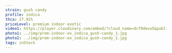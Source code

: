 ```yaml
---
strain: gush candy
profile: indica
thca: 27.92%
priceLevel: premium indoor exotic
video1: https://player.cloudinary.com/embed/?cloud_name=dcf9dmvo5&public_id=prem-aaa-plus_indica_gush-candy_1_tk4zcn&profile=flower
photo1: ../img/prem-indoor-ex_indica_gush-candy_1.jpg
photo2: ../img/prem-indoor-ex_indica_gush-candy_2.jpg
tags: inStock
---
```

